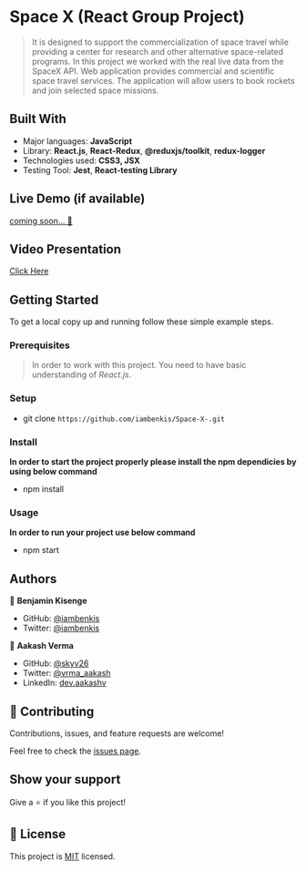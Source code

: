 # Space X (React Group Project)

> It is designed to support the commercialization of space travel while providing a center for research and other alternative space-related programs. In this project we worked with the real live data from the SpaceX API. Web application provides commercial and scientific space travel services. The application will allow users to book rockets and join selected space missions.


## Built With

- Major languages: **JavaScript**
- Library: **React.js**, **React-Redux**, **@reduxjs/toolkit**, **redux-logger**
- Technologies used: **CSS3, JSX**
- Testing Tool: **Jest**, **React-testing Library**

## Live Demo (if available)

[coming soon... 🥚]()

## Video Presentation

[Click Here](https://drive.google.com/file/d/1OvcgvOwVF8OjLKD56DP0nb_wvVzStoxq/view?usp=sharing)

## Getting Started


To get a local copy up and running follow these simple example steps.

### Prerequisites

> In order to work with this project. You need to have basic understanding of *React.js*.

### Setup

- git clone `https://github.com/iambenkis/Space-X-.git`

### Install

**In order to start the project properly please install the npm dependicies by using below command**

- npm install

### Usage

**In order to run your project use below command**

- npm start

## Authors

👤 **Benjamin Kisenge**

- GitHub: [@iambenkis](https://github.com/iambenkis)
- Twitter: [@iambenkis](https://twitter.com/iambenkis)


👤 **Aakash Verma**

- GitHub: [@skyv26](https://github.com/skyv26)
- Twitter: [@vrma_aakash](https://twitter.com/vrma_aakash)
- LinkedIn: [dev.aakashv](https://linkedin.com/in/skyv2022)


## 🤝 Contributing

Contributions, issues, and feature requests are welcome!

Feel free to check the [issues page](../../issues/).

## Show your support

Give a ⭐️ if you like this project!

## 📝 License

This project is [MIT](./LICENSE) licensed.